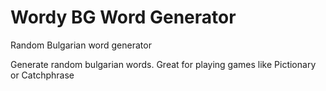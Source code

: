 # Wordy BG Word Generator

Random Bulgarian word generator

Generate random bulgarian words. Great for playing games like Pictionary or Catchphrase
